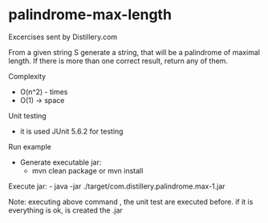 # palindrome-max-length
Excercises sent by Distillery.com

From a given string S generate a string, that will be a palindrome of maximal length. If there is more than one correct result, return any of them.

 Complexity
 -   O(n^2) - times
 -   O(1) -> space
 
 Unit testing
 - it is used JUnit 5.6.2 for testing
 
 Run example
 - Generate executable jar: 
    - mvn clean package or mvn install
    
 Execute jar:
    - java -jar ./target/com.distillery.palindrome.max-1.jar

 Note: executing above command , the unit test are executed before. if it is everything is ok, is created the .jar

    
    
 
 
